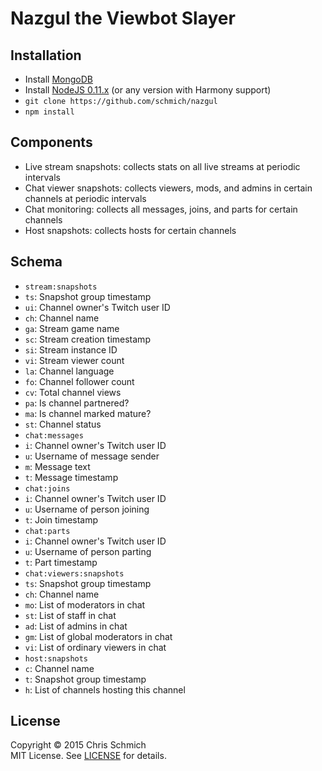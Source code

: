 # Nazgul the Viewbot Slayer

## Installation

- Install [MongoDB](https://www.mongodb.org/downloads)
- Install [NodeJS 0.11.x](http://nodejs.org/dist/v0.11.16/) (or any version with Harmony support)
- `git clone https://github.com/schmich/nazgul`
- `npm install`

## Components

- Live stream snapshots: collects stats on all live streams at periodic intervals
- Chat viewer snapshots: collects viewers, mods, and admins in certain channels at periodic intervals
- Chat monitoring: collects all messages, joins, and parts for certain channels
- Host snapshots: collects hosts for certain channels

## Schema

- `stream:snapshots`
 - `ts`: Snapshot group timestamp
 - `ui`: Channel owner's Twitch user ID
 - `ch`: Channel name
 - `ga`: Stream game name
 - `sc`: Stream creation timestamp
 - `si`: Stream instance ID
 - `vi`: Stream viewer count
 - `la`: Channel language
 - `fo`: Channel follower count
 - `cv`: Total channel views
 - `pa`: Is channel partnered?
 - `ma`: Is channel marked mature?
 - `st`: Channel status
- `chat:messages`
 - `i`: Channel owner's Twitch user ID
 - `u`: Username of message sender
 - `m`: Message text
 - `t`: Message timestamp
- `chat:joins`
 - `i`: Channel owner's Twitch user ID
 - `u`: Username of person joining
 - `t`: Join timestamp
- `chat:parts`
 - `i`: Channel owner's Twitch user ID
 - `u`: Username of person parting
 - `t`: Part timestamp
- `chat:viewers:snapshots`
 - `ts`: Snapshot group timestamp
 - `ch`: Channel name
 - `mo`: List of moderators in chat
 - `st`: List of staff in chat
 - `ad`: List of admins in chat
 - `gm`: List of global moderators in chat
 - `vi`: List of ordinary viewers in chat
- `host:snapshots`
 - `c`: Channel name
 - `t`: Snapshot group timestamp
 - `h`: List of channels hosting this channel

## License

Copyright &copy; 2015 Chris Schmich<br>
MIT License. See [LICENSE](LICENSE) for details.
